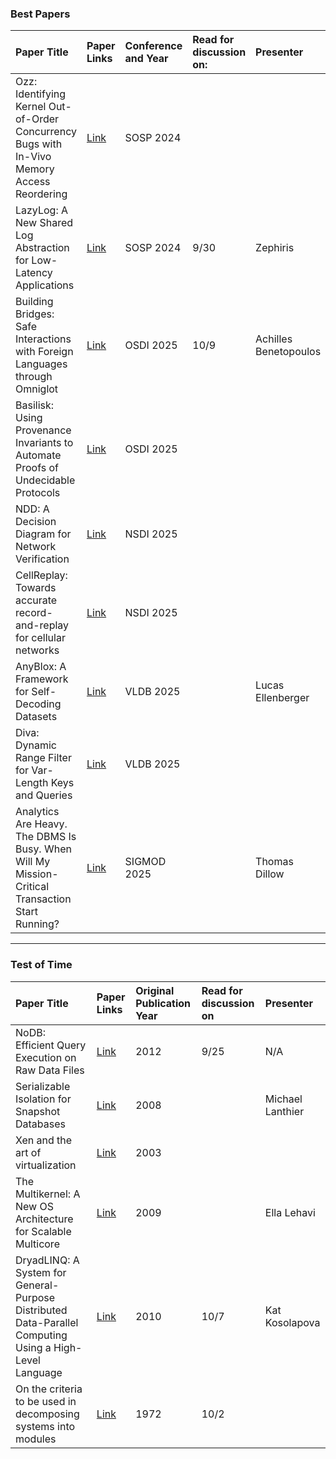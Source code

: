 ### Best Papers
| Paper Title | Paper Links | Conference and Year | Read for discussion on: | Presenter |
| :--- | :--- | :--- | :--- | :--- |
| Ozz: Identifying Kernel Out-of-Order Concurrency Bugs with In-Vivo Memory Access Reordering | [Link](https://gts3.org/assets/papers/2024/jeong:ozz.pdf) | SOSP 2024 |||
| LazyLog: A New Shared Log Abstraction for Low-Latency Applications | [Link](https://dassl-uiuc.github.io/pdfs/papers/lazylog.pdf) | SOSP 2024 |9/30| Zephiris |
| Building Bridges: Safe Interactions with Foreign Languages through Omniglot | [Link](https://www.usenix.org/conference/osdi25/presentation/schuermann) | OSDI 2025 |10/9| Achilles Benetopoulos |
| Basilisk: Using Provenance Invariants to Automate Proofs of Undecidable Protocols | [Link](https://www.usenix.org/conference/osdi25/presentation/zhang-tony) | OSDI 2025 |||
| NDD: A Decision Diagram for Network Verification | [Link](https://www.usenix.org/conference/nsdi25/presentation/li-zechun) | NSDI 2025 |||
| CellReplay: Towards accurate record-and-replay for cellular networks | [Link](https://www.usenix.org/conference/nsdi25/presentation/sentosan) | NSDI 2025 |||
| AnyBlox: A Framework for Self-Decoding Datasets | [Link](https://vldb.org/pvldb/volumes/18/paper/AnyBlox%3A%20A%20Framework%20for%20Self-Decoding%20Datasets) | VLDB 2025 || Lucas Ellenberger |
| Diva: Dynamic Range Filter for Var-Length Keys and Queries | [Link](https://vldb.org/pvldb/volumes/18/paper/Diva%3A%20Dynamic%20Range%20Filter%20for%20Var-Length%20Keys%20and%20Queries) | VLDB 2025 |||
| Analytics Are Heavy. The DBMS Is Busy. When Will My Mission-Critical Transaction Start Running? | [Link](https://www2.cs.sfu.ca/~tzwang/preemptdb.pdf) | SIGMOD 2025 ||Thomas Dillow|

---

### Test of Time
| Paper Title | Paper Links | Original Publication Year |Read for discussion on|Presenter
| :--- | :--- | :--- | :--- | :--- |
| NoDB: Efficient Query Execution on Raw Data Files |[Link](https://cs.brown.edu/courses/cs227/archives/2016/papers/NoDBEfficientQuery.pdf) | 2012 |9/25| N/A|
| Serializable Isolation for Snapshot Databases | [Link](https://dl.acm.org/doi/10.1145/1376616.1376690) | 2008 || Michael Lanthier |
| Xen and the art of virtualization | [Link](https://dl.acm.org/doi/10.1145/945445.945462) | 2003 |||
| The Multikernel: A New OS Architecture for Scalable Multicore | [Link](https://dl.acm.org/doi/10.1145/1629575.1629579) | 2009 || Ella Lehavi |
| DryadLINQ: A System for General-Purpose Distributed Data-Parallel Computing Using a High-Level Language | [Link](https://www.microsoft.com/en-us/research/publication/dryadlinq-a-system-for-general-purpose-distributed-data-parallel-computing-using-a-high-level-language/) | 2010 |10/7| Kat Kosolapova |
| On the criteria to be used in decomposing systems into modules | [Link](https://dl.acm.org/doi/10.1145/361598.361623) | 1972 |10/2||










